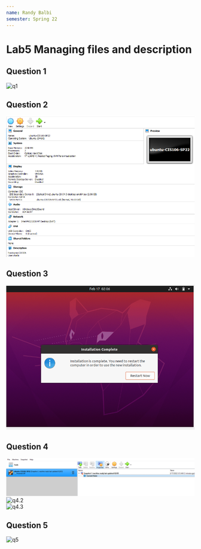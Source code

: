 ```yaml
---
name: Randy Balbi 
semester: Spring 22
---
```


# Lab5 Managing files and description

## Question 1 
![q1](q1.2.png)<br>

## Question 2
![q2](q2.1.png)<br>

## Question 3
![q3](q3.1.png)<br>

## Question 4
![q4](q4%20.1.png)<br>
![q4.2](q4.2.png)<br>
![q4.3](q4.3.png)<br>
## Question 5 
![q5](q5.1.png)<br>